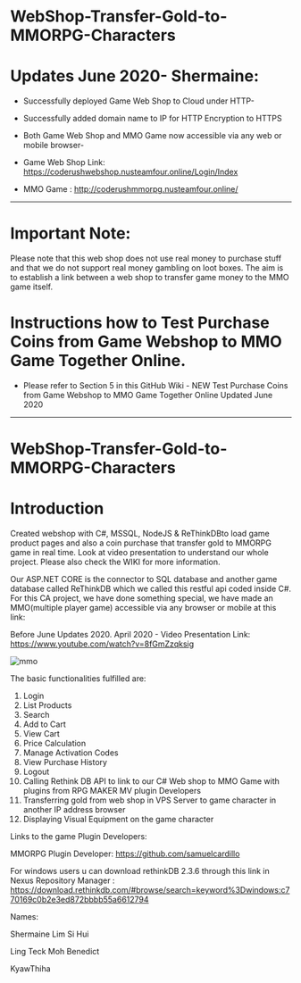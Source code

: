 # WebShop-Transfer-Gold-to-MMORPG-Characters

# Updates June 2020- Shermaine:
- Successfully deployed Game Web Shop to Cloud under HTTP-
- Successfully added domain name to IP for HTTP Encryption to HTTPS
- Both Game Web Shop and MMO Game now accessible via any web or mobile browser-

- Game Web Shop Link: https://coderushwebshop.nusteamfour.online/Login/Index 

- MMO Game          : http://coderushmmorpg.nusteamfour.online/ 

------------------------------------------------------------------------------------------------------------------------------------
# Important Note: 
Please note that this web shop does not use real money to purchase stuff and that we do not support real money gambling on loot boxes. The aim is to establish a link between a web shop to transfer game money to the MMO game itself.  

# Instructions how to Test Purchase Coins from Game Webshop to MMO Game Together Online. 
- Please refer to Section 5 in this GitHub Wiki - NEW Test Purchase Coins from Game Webshop to MMO Game Together Online Updated June 2020

-------------------------------------------------------------------------------------------------------------------------------------

# WebShop-Transfer-Gold-to-MMORPG-Characters
# Introduction

Created webshop with C#, MSSQL, NodeJS & ReThinkDBto load game product pages and also a coin purchase that transfer gold to MMORPG game in real time. Look at video presentation to understand our whole project. Please also check the WIKI for more information.

Our ASP.NET CORE is the connector to SQL database and another game database called ReThinkDB which we called this restful api coded inside C#. For this CA project, we have done something special, we have made an MMO(multiple player game) accessible via any browser or mobile at this link: 

Before June Updates 2020.
April 2020 - Video Presentation Link: https://www.youtube.com/watch?v=8fGmZzqksig

![mmo](https://user-images.githubusercontent.com/65886071/82803639-76577880-9eb3-11ea-9a23-fbebcd29438c.png)



The basic functionalities fulfilled are: 
1. Login 
2. List Products 
3. Search 
4. Add to Cart 
5. View Cart 
6. Price Calculation 
7. Manage Activation Codes 
8. View Purchase History 
9. Logout
10. Calling Rethink DB API to link to our C# Web shop to MMO Game with plugins from RPG MAKER MV plugin Developers
11. Transferring gold from web shop in VPS Server to game character in another IP address browser
12. Displaying Visual Equipment on the game character 

Links to the game Plugin Developers:

MMORPG Plugin Developer: https://github.com/samuelcardillo

For windows users u can download rethinkDB 2.3.6 through this link in Nexus Repository Manager : https://download.rethinkdb.com/#browse/search=keyword%3Dwindows:c770169c0b2e3ed872bbbb55a6612794

Names:

Shermaine Lim Si Hui

Ling Teck Moh Benedict

KyawThiha

